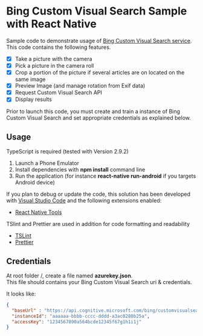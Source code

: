 # Bing Custom Visual Search Sample with React Native

Sample code to demonstrate usage of [Bing Custom Visual Search service](https://www.bing.com/partners/developers). This code contains the following features. 

- [x] Take a picture with the camera
- [x] Pick a picture in the camera roll
- [x] Crop a portion of the picture if several articles are on located on the same image
- [x] Preview Image (and manage rotation from Exif data)
- [x] Request Custom Visual Search API
- [x] Display results 

Prior to launch this code, you must create and train a instance of Bing Custom Visual Search and set appropriate credentials as explained below.

## Usage

TypeScript is required (tested with Version 2.9.2)

1. Launch a Phone Emulator
2. Install dependencies with **npm install** command line
3. Run the application (for instance **react-native run-android** if you targets Android device)

If you plan to debug or update the code, this solution has been developed with [Visual Studio Code](https://code.visualstudio.com/) and the following extensions enabled:

- [React Native Tools](https://marketplace.visualstudio.com/items?itemName=vsmobile.vscode-react-native)

TSlint and Prettier are used in addition for code formatting and readability

- [TSLint](https://marketplace.visualstudio.com/items?itemName=eg2.tslint)
- [Prettier](https://marketplace.visualstudio.com/items?itemName=esbenp.prettier-vscode)

## Credentials

At root folder /, create a file named **azurekey.json**.   
This file should contains your Bing Custom Visual Search uri & credentials.

It looks like:
``` json
{
  "baseUrl" : "https://api.cognitive.microsoft.com/bing/customvisualsearch/v1/instances/",
  "instanceId": "aaaaaa-bbbb-cccc-dddd-a3ac0280b25a",
  "accessKey": "1234567890a564bcde12345f67g1h1i1j"
}

```